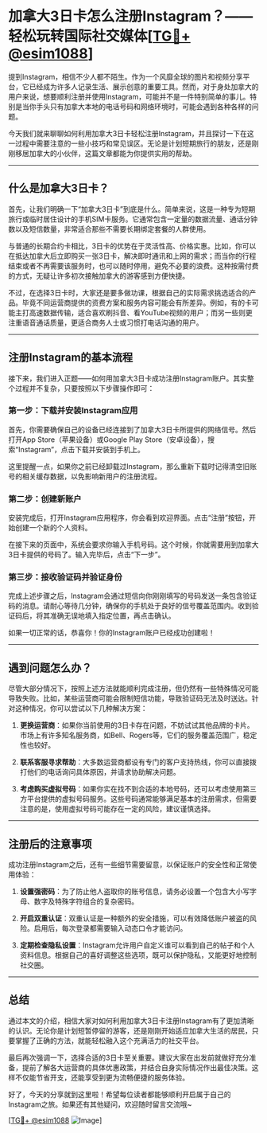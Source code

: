# 加拿大3日卡怎么注册Instagram？——轻松玩转国际社交媒体[[TG💪+ @esim1088](https://t.me/s/esim1088)]

提到Instagram，相信不少人都不陌生。作为一个风靡全球的图片和视频分享平台，它已经成为许多人记录生活、展示创意的重要工具。然而，对于身处加拿大的用户来说，想要顺利注册并使用Instagram，可能并不是一件特别简单的事儿。特别是当你手头只有加拿大本地的电话号码和网络环境时，可能会遇到各种各样的问题。

今天我们就来聊聊如何利用加拿大3日卡轻松注册Instagram，并且探讨一下在这一过程中需要注意的一些小技巧和常见误区。无论是计划短期旅行的朋友，还是刚刚移居加拿大的小伙伴，这篇文章都能为你提供实用的帮助。

---

## 什么是加拿大3日卡？

首先，让我们明确一下“加拿大3日卡”到底是什么。简单来说，这是一种专为短期旅行或临时居住设计的手机SIM卡服务。它通常包含一定量的数据流量、通话分钟数以及短信数量，非常适合那些不需要长期绑定套餐的人群使用。

与普通的长期合约卡相比，3日卡的优势在于灵活性高、价格实惠。比如，你可以在抵达加拿大后立即购买一张3日卡，解决即时通讯和上网的需求；而当你的行程结束或者不再需要该服务时，也可以随时停用，避免不必要的浪费。这种按需付费的方式，无疑让许多初次接触加拿大的游客感到方便快捷。

不过，在选择3日卡时，大家还是要多做功课，根据自己的实际需求挑选适合的产品。毕竟不同运营商提供的资费方案和服务内容可能会有所差异。例如，有的卡可能主打高速数据传输，适合喜欢刷抖音、看YouTube视频的用户；而另一些则更注重语音通话质量，更适合商务人士或习惯打电话沟通的用户。

---

## 注册Instagram的基本流程

接下来，我们进入正题——如何用加拿大3日卡成功注册Instagram账户。其实整个过程并不复杂，只要按照以下步骤操作即可：

### 第一步：下载并安装Instagram应用

首先，你需要确保自己的设备已经连接到了加拿大3日卡所提供的网络信号。然后打开App Store（苹果设备）或Google Play Store（安卓设备），搜索“Instagram”，点击下载并安装到手机上。

这里提醒一点，如果你之前已经卸载过Instagram，那么重新下载时记得清空旧账号的相关缓存数据，以免影响新用户的注册流程。

### 第二步：创建新账户

安装完成后，打开Instagram应用程序，你会看到欢迎界面。点击“注册”按钮，开始创建一个新的个人资料。

在接下来的页面中，系统会要求你输入手机号码。这个时候，你就需要用到加拿大3日卡提供的号码了。输入完毕后，点击“下一步”。

### 第三步：接收验证码并验证身份

完成上述步骤之后，Instagram会通过短信向你刚刚填写的号码发送一条包含验证码的消息。请耐心等待几分钟，确保你的手机处于良好的信号覆盖范围内。收到验证码后，将其准确无误地填入指定位置，再点击确认。

如果一切正常的话，恭喜你！你的Instagram账户已经成功创建啦！

---

## 遇到问题怎么办？

尽管大部分情况下，按照上述方法就能顺利完成注册，但仍然有一些特殊情况可能导致失败。比如，某些运营商可能会限制短信功能，导致验证码无法及时送达。针对这种情况，你可以尝试以下几种解决方案：

1. **更换运营商**：如果你当前使用的3日卡存在问题，不妨试试其他品牌的卡片。市场上有许多知名服务商，如Bell、Rogers等，它们的服务覆盖范围广，稳定性也较好。
   
2. **联系客服寻求帮助**：大多数运营商都设有专门的客户支持热线，你可以直接拨打他们的电话询问具体原因，并请求协助解决问题。

3. **考虑购买虚拟号码**：如果你实在找不到合适的本地号码，还可以考虑使用第三方平台提供的虚拟号码服务。这些号码通常能够满足基本的注册需求，但需要注意的是，使用虚拟号码可能存在一定的风险，建议谨慎选择。

---

## 注册后的注意事项

成功注册Instagram之后，还有一些细节需要留意，以保证账户的安全性和正常使用体验：

1. **设置强密码**：为了防止他人盗取你的账号信息，请务必设置一个包含大小写字母、数字及特殊字符组合的复杂密码。

2. **开启双重认证**：双重认证是一种额外的安全措施，可以有效降低账户被盗的风险。启用后，每次登录都需要输入动态口令才能访问。

3. **定期检查隐私设置**：Instagram允许用户自定义谁可以看到自己的帖子和个人资料信息。根据自己的喜好调整这些选项，既可以保护隐私，又能更好地控制社交圈。

---

## 总结

通过本文的介绍，相信大家对如何利用加拿大3日卡注册Instagram有了更加清晰的认识。无论你是计划短暂停留的游客，还是刚刚开始适应加拿大生活的居民，只要掌握了正确的方法，就能轻松融入这个充满活力的社交平台。

最后再次强调一下，选择合适的3日卡至关重要。建议大家在出发前就做好充分准备，提前了解各大运营商的具体优惠政策，并结合自身实际情况作出最佳决策。这样不仅能节省开支，还能享受到更为流畅便捷的服务体验。

好了，今天的分享就到这里啦！希望每位读者都能够顺利开启属于自己的Instagram之旅。如果还有其他疑问，欢迎随时留言交流哦~ 

[[TG💪+ @esim1088](https://t.me/s/esim1088) ![Image](https://i.postimg.cc/4NQfJmqS/Snipaste-2025-05-13-00-14-12.png)]